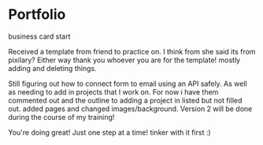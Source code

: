 # Portfolio
business card start

Received a template from friend to practice on. I think from she said its from pixilary? Either way thank you whoever you are for the template! mostly adding and deleting things. 

Still figuring out how to connect form to email using an API safely. As well as needing to add in projects that I work on.
For now i have them commented out and the outline to adding a project in listed but not filled out. added pages and changed images/background.
Version 2 will be done during the course of my training!

You're doing great! Just one step at a time! tinker with it first :)

